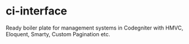 # ci-interface

Ready boiler plate for management systems in Codegniter with HMVC, Eloquent, Smarty, Custom Pagination etc.
